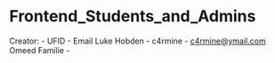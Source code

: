 Frontend_Students_and_Admins
============================

Creator:      - UFID            - Email
Luke Hobden   - c4rmine         - c4rmine@ymail.com
Omeed Familie - 
